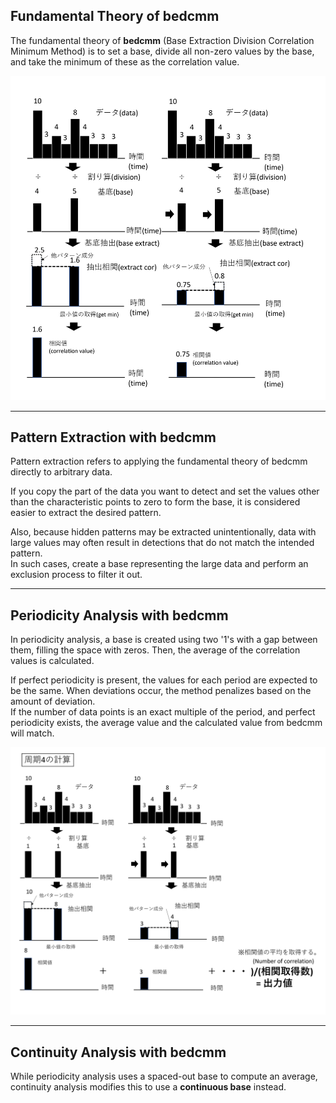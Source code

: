 ## Fundamental Theory of bedcmm

The fundamental theory of **bedcmm** (Base Extraction Division Correlation Minimum Method) is to set a base, divide all non-zero values by the base, and take the minimum of these as the correlation value.

![core_pic](pic/bedcmm_core.png)

---

## Pattern Extraction with bedcmm

Pattern extraction refers to applying the fundamental theory of bedcmm directly to arbitrary data.

If you copy the part of the data you want to detect and set the values other than the characteristic points to zero to form the base, it is considered easier to extract the desired pattern.

Also, because hidden patterns may be extracted unintentionally, data with large values may often result in detections that do not match the intended pattern.  
In such cases, create a base representing the large data and perform an exclusion process to filter it out.

---

## Periodicity Analysis with bedcmm

In periodicity analysis, a base is created using two '1's with a gap between them, filling the space with zeros. Then, the average of the correlation values is calculated.

If perfect periodicity is present, the values for each period are expected to be the same. When deviations occur, the method penalizes based on the amount of deviation.  
If the number of data points is an exact multiple of the period, and perfect periodicity exists, the average value and the calculated value from bedcmm will match.

![period_pic](pic/bedcmm_period.png)

---

## Continuity Analysis with bedcmm

While periodicity analysis uses a spaced-out base to compute an average, continuity analysis modifies this to use a **continuous base** instead.
